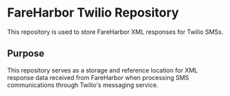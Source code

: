 # FareHarbor Twilio Repository

This repository is used to store FareHarbor XML responses for Twilio SMSs.

## Purpose

This repository serves as a storage and reference location for XML response data received from FareHarbor when processing SMS communications through Twilio's messaging service. 